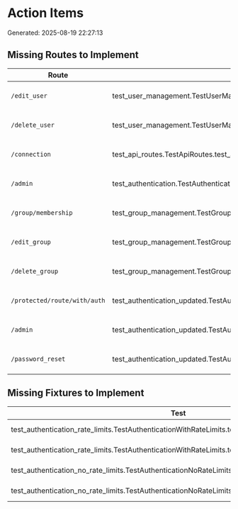 # Action Items
Generated: 2025-08-19 22:27:13

## Missing Routes to Implement

| Route | Test | Reason |
| ----- | ---- | ------ |
| `/edit_user` | test_user_management.TestUserManagement.test_user_edit | Route returns 404 |
| `/delete_user` | test_user_management.TestUserManagement.test_user_delete | Route returns 404 |
| `/connection` | test_api_routes.TestApiRoutes.test_api_test_connection | Route returns 404 |
| `/admin` | test_authentication.TestAuthentication.test_admin_required_routes | Route returns 404 |
| `/group/membership` | test_group_management.TestGroupManagement.test_group_membership | Route returns 404 |
| `/edit_group` | test_group_management.TestGroupManagement.test_group_edit | Route returns 404 |
| `/delete_group` | test_group_management.TestGroupManagement.test_group_delete | Route returns 404 |
| `/protected/route/with/auth` | test_authentication_updated.TestAuthenticationUpdated.test_protected_route_with_auth | Dashboard route doesn |
| `/admin` | test_authentication_updated.TestAuthenticationUpdated.test_admin_required_routes | Admin route doesn |
| `/password_reset` | test_authentication_updated.TestAuthenticationUpdated.test_password_reset_request | Password reset route doesn |

## Missing Fixtures to Implement

| Test | Reason |
| ---- | ------ |
| test_authentication_rate_limits.TestAuthenticationWithRateLimits.test_login_with_rate_limits_disabled | Missing fixture |
| test_authentication_rate_limits.TestAuthenticationWithRateLimits.test_login_with_rate_limits_enabled | Missing fixture |
| test_authentication_no_rate_limits.TestAuthenticationNoRateLimits.test_login_page_loads | Missing fixture |
| test_authentication_no_rate_limits.TestAuthenticationNoRateLimits.test_valid_login | Missing fixture |
